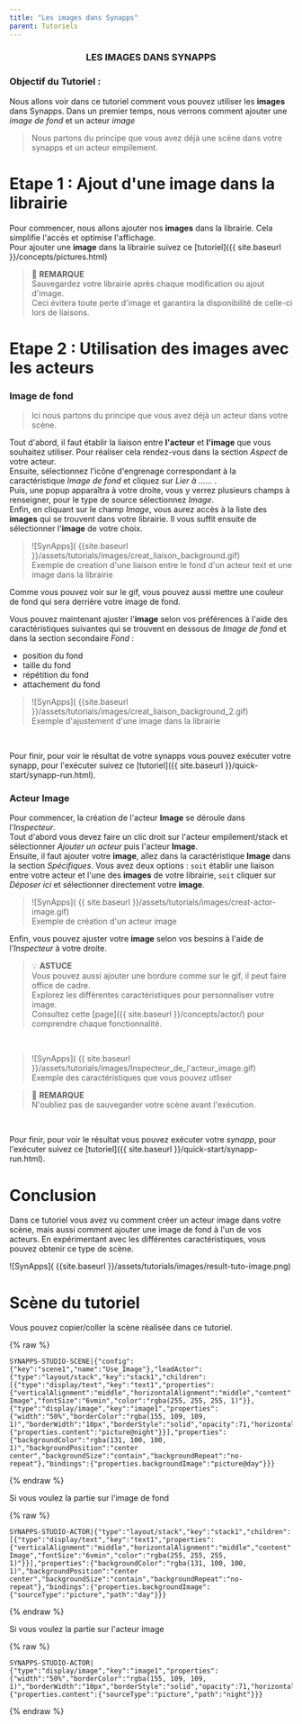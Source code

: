 ```yaml
---
title: "Les images dans Synapps"
parent: Tutoriels
---
```


### <center> <b> LES IMAGES DANS SYNAPPS </b> </center>

### Objectif du Tutoriel :

Nous allons voir dans ce tutoriel comment vous pouvez utiliser les **images** dans Synapps.
Dans un premier temps, nous verrons comment ajouter une *image de fond* et un acteur *image*<br>

>Nous partons du principe que vous avez déjà une scène dans votre synapps et un acteur empilement.


# Etape 1 : Ajout d'une image dans la librairie

Pour commencer, nous allons ajouter nos **images** dans la librairie. Cela simplifie l'accès et optimise l'affichage.<br>
Pour ajouter une **image** dans la librairie suivez ce [tutoriel]({{ site.baseurl }}/concepts/pictures.html)<br>

>📌 **REMARQUE**<br>
 Sauvegardez votre librairie après chaque modification ou ajout d'image.<br>
 Ceci évitera toute perte d'image et garantira la disponibilité de celle-ci lors de liaisons.

# Etape 2 : Utilisation des images avec les acteurs

### <b> Image de fond </b>

>Ici nous partons du principe que vous avez déjà un acteur dans votre scène.<br>

Tout d'abord, il faut établir la liaison entre **l'acteur** et **l'image** que vous souhaitez utiliser.
Pour réaliser cela rendez-vous dans la section *Aspect* de votre acteur.<br>
Ensuite, sélectionnez l'icône d'engrenage correspondant à la caractéristique *Image de fond* et cliquez sur *Lier à ......* .<br>
Puis, une popup apparaîtra à votre droite, vous y verrez plusieurs champs à renseigner, pour le type de source sélectionnez *Image*.<br>
Enfin, en cliquant sur le champ *Image*, vous aurez accès à la liste des **images** qui se trouvent dans votre librairie. Il vous suffit ensuite de sélectionner l'**image** de votre choix.

>![SynApps]( {{site.baseurl }}/assets/tutorials/images/creat_liaison_background.gif)<br>
>Exemple de creation d'une liaison entre le fond d'un acteur text et une image dans la librairie

Comme vous pouvez voir sur le gif, vous pouvez aussi mettre une couleur de fond qui sera derrière votre image de fond.

Vous pouvez maintenant ajuster l'**image** selon vos préférences à l'aide des caractéristiques suivantes qui se trouvent en dessous de *Image de fond* et dans la section secondaire *Fond* :
  - position du fond
  - taille du fond
  - répétition du fond
  - attachement du fond

>![SynApps]( {{site.baseurl }}/assets/tutorials/images/creat_liaison_background_2.gif)<br>
>Exemple d'ajustement d'une image dans la librairie
<br>

Pour finir, pour voir le résultat de votre synapps vous pouvez exécuter votre synapp, pour l'exécuter suivez ce [tutoriel]({{ site.baseurl }}/quick-start/synapp-run.html).<br>

### <b> Acteur Image </b>

Pour commencer, la création de l'acteur **Image** se déroule dans l'*Inspecteur*.<br>
 Tout d'abord vous devez faire un clic droit sur l'acteur empilement/stack et sélectionner *Ajouter un acteur* puis l'acteur **Image**.<br>
Ensuite, il faut ajouter votre **image**, allez dans la caractéristique **Image** dans la section *Spécifiques*. Vous avez deux options : `soit` établir une liaison entre votre acteur et l'une des **images** de votre librairie, `soit` cliquer sur *Déposer ici* et sélectionner directement votre **image**.

>![SynApps]( {{ site.baseurl }}/assets/tutorials/images/creat-actor-image.gif)<br>
>Exemple de création d'un acteur image

Enfin, vous pouvez ajuster votre **image** selon vos besoins à l'aide de l'*Inspecteur* à votre droite.

> 💡 **ASTUCE**<br>
  Vous pouvez aussi ajouter une bordure comme sur le gif, il peut faire office de cadre.<br>
  Explorez les différentes caractéristiques pour personnaliser votre image.<br>
  Consultez cette [page]({{ site.baseurl }}/concepts/actor/) pour comprendre chaque fonctionnalité.
<br>

>![SynApps]( {{ site.baseurl }}/assets/tutorials/images/Inspecteur_de_l'acteur_image.gif)<br>
>Exemple des caractéristiques que vous pouvez utliser

>📌 **REMARQUE**<br>
 N'oubliez pas de sauvegarder votre scène avant l'exécution.
<br>

Pour finir, pour voir le résultat vous pouvez exécuter votre *synapp*, pour l'exécuter suivez ce [tutoriel]({{ site.baseurl }}/quick-start/synapp-run.html).<br>

# Conclusion

Dans ce tutoriel vous avez vu comment créer un acteur image dans votre scène, mais aussi comment ajouter une image de fond à l'un de vos acteurs.
En expérimentant avec les différentes caractéristiques, vous pouvez obtenir ce type de scène.

![SynApps]( {{site.baseurl }}/assets/tutorials/images/result-tuto-image.png)<br>

# Scène du tutoriel

Vous pouvez copier/coller la scène réalisée dans ce tutoriel.<br>

{% raw %}
```
SYNAPPS-STUDIO-SCENE|{"config":{"key":"scene1","name":"Use_Image"},"leadActor":{"type":"layout/stack","key":"stack1","children":[{"type":"display/text","key":"text1","properties":{"verticalAlignment":"middle","horizontalAlignment":"middle","content":"Tutoriel Image","fontSize":"6vmin","color":"rgba(255, 255, 255, 1)"}},{"type":"display/image","key":"image1","properties":{"width":"50%","borderColor":"rgba(155, 109, 109, 1)","borderWidth":"10px","borderStyle":"solid","opacity":71,"horizontalAlignment":"middle"},"bindings":{"properties.content":"picture@night"}}],"properties":{"backgroundColor":"rgba(131, 100, 100, 1)","backgroundPosition":"center center","backgroundSize":"contain","backgroundRepeat":"no-repeat"},"bindings":{"properties.backgroundImage":"picture@day"}}}
```
{% endraw %}

Si vous voulez la partie sur l'image de fond<br>

{% raw %}
```
SYNAPPS-STUDIO-ACTOR|{"type":"layout/stack","key":"stack1","children":[{"type":"display/text","key":"text1","properties":{"verticalAlignment":"middle","horizontalAlignment":"middle","content":"Tutoriel Image","fontSize":"6vmin","color":"rgba(255, 255, 255, 1)"}}],"properties":{"backgroundColor":"rgba(131, 100, 100, 1)","backgroundPosition":"center center","backgroundSize":"contain","backgroundRepeat":"no-repeat"},"bindings":{"properties.backgroundImage":{"sourceType":"picture","path":"day"}}}
```
{% endraw %}

Si vous voulez la partie sur l'acteur image<br>

{% raw %}
```
SYNAPPS-STUDIO-ACTOR|{"type":"display/image","key":"image1","properties":{"width":"50%","borderColor":"rgba(155, 109, 109, 1)","borderWidth":"10px","borderStyle":"solid","opacity":71,"horizontalAlignment":"middle"},"bindings":{"properties.content":{"sourceType":"picture","path":"night"}}}
```
{% endraw %}
